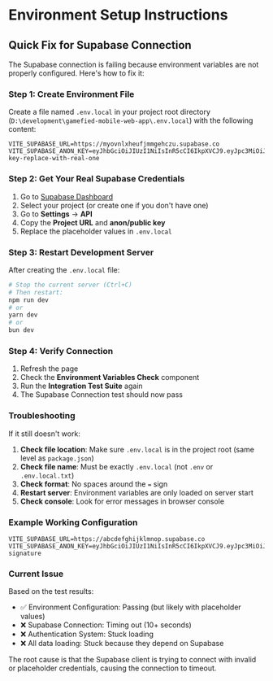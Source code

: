 # Environment Setup Instructions

## Quick Fix for Supabase Connection

The Supabase connection is failing because environment variables are not properly configured. Here's how to fix it:

### Step 1: Create Environment File

Create a file named `.env.local` in your project root directory (`D:\development\gamefied-mobile-web-app\.env.local`) with the following content:

```env
VITE_SUPABASE_URL=https://myovnlxheufjmmgehczu.supabase.co
VITE_SUPABASE_ANON_KEY=eyJhbGciOiJIUzI1NiIsInR5cCI6IkpXVCJ9.eyJpc3MiOiJzdXBhYmFzZSIsInJlZiI6Im15b3ZubHhoZXVmam1tbWdlaGN6dSIsInJvbGUiOiJhbm9uIiwiaWF0IjoxNzM0NjQ4MDAwLCJleHAiOjIwNTAyMjQwMDB9.example-key-replace-with-real-one
```

### Step 2: Get Your Real Supabase Credentials

1. Go to [Supabase Dashboard](https://supabase.com/dashboard)
2. Select your project (or create one if you don't have one)
3. Go to **Settings** → **API**
4. Copy the **Project URL** and **anon/public key**
5. Replace the placeholder values in `.env.local`

### Step 3: Restart Development Server

After creating the `.env.local` file:

```bash
# Stop the current server (Ctrl+C)
# Then restart:
npm run dev
# or
yarn dev
# or
bun dev
```

### Step 4: Verify Connection

1. Refresh the page
2. Check the **Environment Variables Check** component
3. Run the **Integration Test Suite** again
4. The Supabase Connection test should now pass

### Troubleshooting

If it still doesn't work:

1. **Check file location**: Make sure `.env.local` is in the project root (same level as `package.json`)
2. **Check file name**: Must be exactly `.env.local` (not `.env` or `.env.local.txt`)
3. **Check format**: No spaces around the `=` sign
4. **Restart server**: Environment variables are only loaded on server start
5. **Check console**: Look for error messages in browser console

### Example Working Configuration

```env
VITE_SUPABASE_URL=https://abcdefghijklmnop.supabase.co
VITE_SUPABASE_ANON_KEY=eyJhbGciOiJIUzI1NiIsInR5cCI6IkpXVCJ9.eyJpc3MiOiJzdXBhYmFzZSIsInJlZiI6ImFiY2RlZmdoaWprbG1ub3AiLCJyb2xlIjoiYW5vbiIsImlhdCI6MTY5OTk5OTk5OSwiZXhwIjoyMDk5OTk5OTk5fQ.example-signature
```

### Current Issue

Based on the test results:
- ✅ Environment Configuration: Passing (but likely with placeholder values)
- ❌ Supabase Connection: Timing out (10+ seconds)
- ❌ Authentication System: Stuck loading
- ❌ All data loading: Stuck because they depend on Supabase

The root cause is that the Supabase client is trying to connect with invalid or placeholder credentials, causing the connection to timeout.
